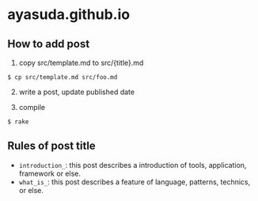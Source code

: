 # ayasuda.github.io


## How to add post

1. copy src/template.md to src/{title}.md

```
$ cp src/template.md src/foo.md
```

2. write a post, update published date

3. compile

```
$ rake
```

## Rules of post title

* `introduction_`: this post describes a introduction of tools, application, framework or else.
* `what_is_`: this post describes a feature of language, patterns, technics, or else.
